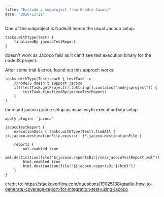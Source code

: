 ```yaml
---
title: "Exclude a subproject from Gradle Jacoco"
date: "2020-12-21"
---
```


One of the subproject is NodeJS hence the usual Jacoco setup:
```
tasks.withType(Test) {
    finalizedBy jacocoTestReport
}
```
doesn't work as Jacoco fails as it can't see test execution binary for the nodeJS project.

After some trial & error, found out this approch works:
```
tasks.withType(Test).each { testTask ->
    //nodeJS doesn't support jacoco
    if(!testTask.getProject().toString().contains("nodejsproject")) {
        testTask.finalizedBy(jacocoTestReport)
    }
}
```

then add jacoco gradle setup as usual wiyth executionData setup
```
apply plugin: 'jacoco'

jacocoTestReport {
    executionData { tasks.withType(Test).findAll { it.jacoco.destinationFile.exists() }*.jacoco.destinationFile }

    reports {
        xml.enabled true
        xml.destination(file("${jacoco.reportsDir}/xml/jacocoTestReport.xml"))
        html.enabled true
        html.destination(file("${jacoco.reportsDir}/html"))
    }
}
```

credit to: https://stackoverflow.com/questions/19025138/gradle-how-to-generate-coverage-report-for-integration-test-using-jacoco
